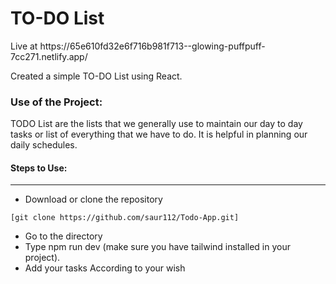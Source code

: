 <h1>TO-DO List</h1>
<p>Live at https://65e610fd32e6f716b981f713--glowing-puffpuff-7cc271.netlify.app/</p>

<p>Created a simple TO-DO List using React.</p>

### Use of the Project:

<p>TODO List are the lists that we generally use to maintain our day to day tasks or list of everything that we have to do. It is helpful in planning our daily schedules.</p>



#### Steps to Use:

---

- Download or clone the repository

```
[git clone https://github.com/saur112/Todo-App.git]
```

- Go to the directory
- Type npm run dev (make sure you have  tailwind installed in your project).
- Add your tasks According to your wish

